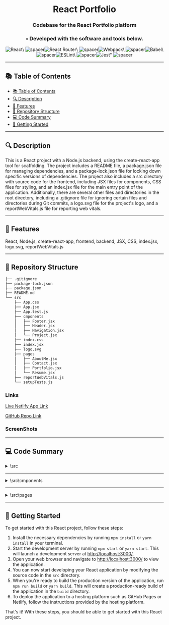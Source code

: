 
  <div align="center">
  <h1 align="center">React Portfolio</h1>
  <h3>Codebase for the React Portfolio platform</h3>
  <h3>◦ Developed with the software and tools below.</h3>
  <p align="center"><img src="https://img.shields.io/badge/-React-004E89?logo=React&style=for-the-badge" alt='React\' />
<img src="https://via.placeholder.com/1/0000/00000000" alt="spacer" /><img src="https://img.shields.io/badge/-React%20Router-004E89?logo=React%20Router&style=for-the-badge" alt='React Router\' />
<img src="https://via.placeholder.com/1/0000/00000000" alt="spacer" /><img src="https://img.shields.io/badge/-Webpack-004E89?logo=Webpack&style=for-the-badge" alt='Webpack\' />
<img src="https://via.placeholder.com/1/0000/00000000" alt="spacer" /><img src="https://img.shields.io/badge/-Babel-004E89?logo=Babel&style=for-the-badge" alt='Babel\' />
<img src="https://via.placeholder.com/1/0000/00000000" alt="spacer" /><img src="https://img.shields.io/badge/-ESLint-004E89?logo=ESLint&style=for-the-badge" alt='ESLint\' />
<img src="https://via.placeholder.com/1/0000/00000000" alt="spacer" /><img src="https://img.shields.io/badge/-Jest-004E89?logo=Jest&style=for-the-badge" alt='Jest"' />
<img src="https://via.placeholder.com/1/0000/00000000" alt="spacer" />
  </p>
  </div>
  
  ---
  ## 📚 Table of Contents
  - [📚 Table of Contents](#-table-of-contents)
  - [🔍 Description](#-description)
  - [🌟 Features](#-features)
  - [📁 Repository Structure](#-repository-structure)
  - [💻 Code Summary](#-code-summary)
  - [🚀 Getting Started](#-getting-started)
  
  ---
  
  
  ## 🔍 Description

 This is a React project with a Node.js backend, using the create-react-app tool for scaffolding. The project includes a README file, a package.json file for managing dependencies, and a package-lock.json file for locking down specific versions of dependencies. The project also includes a src directory with source code for the frontend, including JSX files for components, CSS files for styling, and an index.jsx file for the main entry point of the application. Additionally, there are several other files and directories in the root directory, including a .gitignore file for ignoring certain files and directories during Git commits, a logo.svg file for the project's logo, and a reportWebVitals.js file for reporting web vitals.

---

## 🌟 Features

 React, Node.js, create-react-app, frontend, backend, JSX, CSS, index.jsx, logo.svg, reportWebVitals.js

---

## 📁 Repository Structure

```sh
├── .gitignore
├── package-lock.json
├── package.json
├── README.md
└── src
    ├── App.css
    ├── App.jsx
    ├── App.test.js
    ├── cmponents
    │   ├── Footer.jsx
    │   ├── Header.jsx
    │   ├── Navigation.jsx
    │   └── Project.jsx
    ├── index.css
    ├── index.jsx
    ├── logo.svg
    ├── pages
    │   ├── AboutMe.jsx
    │   ├── Contact.jsx
    │   ├── Portfolio.jsx
    │   └── Resume.jsx
    ├── reportWebVitals.js
    └── setupTests.js

```
### Links

[Live Netlify App Link](https://snazzy-piroshki-3bf064.netlify.app/)

[GitHub Repo Link](https://github.com/fredm23579/professional-react-portfolio)

### ScreenShots



---

## 💻 Code Summary

<details><summary>\src</summary>

| File | Summary |
| ---- | ------- |
| App.jsx |  The code defines a React component called `App` that renders a header, main content, and footer using the `BrowserRouter` from `react-router-dom`. The main content is divided into routes for different pages, each of which is defined by a `Route` component. |
| App.test.js |  The code tests the primary function of the App component by rendering it and verifying that the Learn React link is present in the document. |
| index.jsx |  The code renders the App component in the root element of the HTML document using ReactDOM. |
| reportWebVitals.js |  The code defines a function `reportWebVitals` that imports and executes the `getCLS`, `getFID`, `getFCP`, `getLCP`, and `getTTFB` functions from the `web-vitals` module, passing in an optional callback function `onPerfEntry` to each of them. |
| setupTests.js |  The code imports the jest-dom library, which provides custom matchers for asserting on DOM nodes in Jest tests. |

</details>

---

<details><summary>\src\cmponents</summary>

| File | Summary |
| ---- | ------- |
| Footer.jsx |  The code defines a React component called Footer that renders a footer element with links to the author's GitHub, LinkedIn, and Stack Overflow profiles. |
| Header.jsx |  The code defines a React component called Header that renders an HTML header element with a h1 tag and a Navigation component. |
| Navigation.jsx |  The code defines a React component called Navigation that renders a navigation menu with links to different pages in the application. |
| Project.jsx |  The code defines a React component called Project that displays a title, image, and links to a deployed application and its GitHub repository. |

</details>

---

<details><summary>\src\pages</summary>

| File | Summary |
| ---- | ------- |
| AboutMe.jsx |  The code defines a React component called AboutMe that renders an HTML section with an image and a paragraph of text. |
| Contact.jsx |  The code defines a React component for a contact form with input fields for name, email, and message, as well as a button to submit the form. |
| Portfolio.jsx |  The code defines a React component called Portfolio that renders a section with a heading and multiple Project components, each representing a project with a title, image, deployed link, and repository link. |
| Resume.jsx |  The code defines a React component called Resume that displays a section with a heading, a download link for a PDF resume, and a list of proficiencies. |

</details>

---

## 🚀 Getting Started

 To get started with this React project, follow these steps:<br>
1. Install the necessary dependencies by running `npm install` or `yarn install` in your terminal.
2. Start the development server by running `npm start` or `yarn start`. This will launch a development server at <http://localhost:3000/>.
3. Open your web browser and navigate to <http://localhost:3000/> to view the application.
4. You can now start developing your React application by modifying the source code in the `src` directory.
5. When you're ready to build the production version of the application, run `npm run build` or `yarn build`. This will create a production-ready build of the application in the `build` directory.
6. To deploy the application to a hosting platform such as GitHub Pages or Netlify, follow the instructions provided by the hosting platform.

That's it! With these steps, you should be able to get started with this React project.


